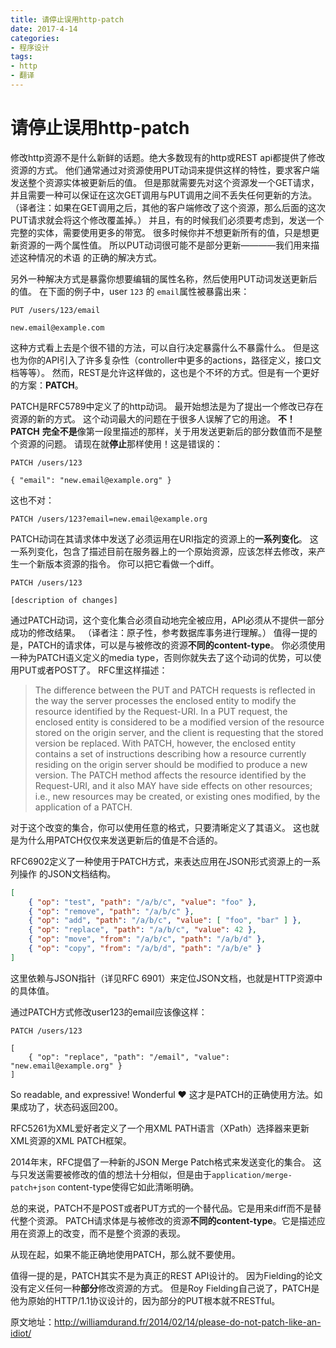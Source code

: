 ```yaml
---
title: 请停止误用http-patch
date: 2017-4-14
categories: 
- 程序设计
tags:
- http
- 翻译
---
```


# 请停止误用http-patch

  修改http资源不是什么新鲜的话题。绝大多数现有的http或REST api都提供了修改资源的方式。
他们通常通过对资源使用PUT动词来提供这样的特性，要求客户端发送整个资源实体被更新后的值。
但是那就需要先对这个资源发一个GET请求，并且需要一种可以保证在这次GET调用与PUT调用之间不丢失任何更新的方法。
（译者注：如果在GET调用之后，其他的客户端修改了这个资源，那么后面的这次PUT请求就会将这个修改覆盖掉。）
并且，有的时候我们必须要考虑到，发送一个完整的实体，需要使用更多的带宽。
很多时候你并不想更新所有的值，只是想更新资源的一两个属性值。
所以PUT动词很可能不是部分更新————我们用来描述这种情况的术语 的正确的解决方式。
  
  另外一种解决方式是暴露你想要编辑的属性名称，然后使用PUT动词发送更新后的值。
在下面的例子中，user `123` 的 `email`属性被暴露出来：

```
PUT /users/123/email

new.email@example.com
```

这种方式看上去是个很不错的方法，可以自行决定暴露什么不暴露什么。
但是这也为你的API引入了许多复杂性（controller中更多的actions，路径定义，接口文档等等）。
然而，REST是允许这样做的，这也是个不坏的方式。但是有一个更好的方案：**PATCH**。

PATCH是RFC5789中定义了的http动词。
最开始想法是为了提出一个修改已存在资源的新的方式。
这个动词最大的问题在于很多人误解了它的用途。
**不！**
**PATCH** **完全不是**像第一段里描述的那样，关于用发送更新后的部分数值而不是整个资源的问题。
请现在就**停止**那样使用！这是错误的：

```
PATCH /users/123

{ "email": "new.email@example.org" }
```

这也不对：

```
PATCH /users/123?email=new.email@example.org
```

PATCH动词在其请求体中发送了必须运用在URI指定的资源上的**一系列变化**。
这一系列变化，包含了描述目前在服务器上的一个原始资源，应该怎样去修改，来产生一个新版本资源的指令。
你可以把它看做一个diff。

```
PATCH /users/123

[description of changes]
```

通过PATCH动词，这个变化集合必须自动地完全被应用，API必须从不提供一部分成功的修改结果。
（译者注：原子性，参考数据库事务进行理解。）
值得一提的是，PATCH的请求体，可以是与被修改的资源**不同的content-type**。
你必须使用一种为PATCH语义定义的media type，否则你就失去了这个动词的优势，可以使用PUT或者POST了。
RFC里这样描述：

> The difference between the PUT and PATCH requests is reflected in the way the server processes the enclosed entity to modify the resource identified by the Request-URI. In a PUT request, the enclosed entity is considered to be a modified version of the resource stored on the origin server, and the client is requesting that the stored version be replaced. With PATCH, however, the enclosed entity contains a set of instructions describing how a resource currently residing on the origin server should be modified to produce a new version. The PATCH method affects the resource identified by the Request-URI, and it also MAY have side effects on other resources; i.e., new resources may be created, or existing ones modified, by the application of a PATCH.

对于这个改变的集合，你可以使用任意的格式，只要清晰定义了其语义。
这也就是为什么用PATCH仅仅来发送更新后的值是不合适的。

RFC6902定义了一种使用于PATCH方式，来表达应用在JSON形式资源上的一系列操作 的JSON文档结构。

```json
[
    { "op": "test", "path": "/a/b/c", "value": "foo" },
    { "op": "remove", "path": "/a/b/c" },
    { "op": "add", "path": "/a/b/c", "value": [ "foo", "bar" ] },
    { "op": "replace", "path": "/a/b/c", "value": 42 },
    { "op": "move", "from": "/a/b/c", "path": "/a/b/d" },
    { "op": "copy", "from": "/a/b/d", "path": "/a/b/e" }
]
```

这里依赖与JSON指针（详见RFC 6901）来定位JSON文档，也就是HTTP资源中的具体值。

通过PATCH方式修改user123的email应该像这样：

```
PATCH /users/123

[
    { "op": "replace", "path": "/email", "value": "new.email@example.org" }
]
```

So readable, and expressive! Wonderful ♥
这才是PATCH的正确使用方法。如果成功了，状态码返回200。

RFC5261为XML爱好者定义了一个用XML PATH语言（XPath）选择器来更新XML资源的XML PATCH框架。

2014年末，RFC提倡了一种新的JSON Merge Patch格式来发送变化的集合。
这与只发送需要被修改的值的想法十分相似，但是由于`application/merge-patch+json` content-type使得它如此清晰明确。

总的来说，PATCH不是POST或者PUT方式的一个替代品。它是用来diff而不是替代整个资源。
PATCH请求体是与被修改的资源**不同的content-type**。它是描述应用在资源上的改变，而不是整个资源的表现。

从现在起，如果不能正确地使用PATCH，那么就不要使用。

值得一提的是，PATCH其实不是为真正的REST API设计的。
因为Fielding的论文没有定义任何一种**部分**修改资源的方式。
但是Roy Fielding自己说了，PATCH是他为原始的HTTP/1.1协议设计的，因为部分的PUT根本就不RESTful。


原文地址：http://williamdurand.fr/2014/02/14/please-do-not-patch-like-an-idiot/